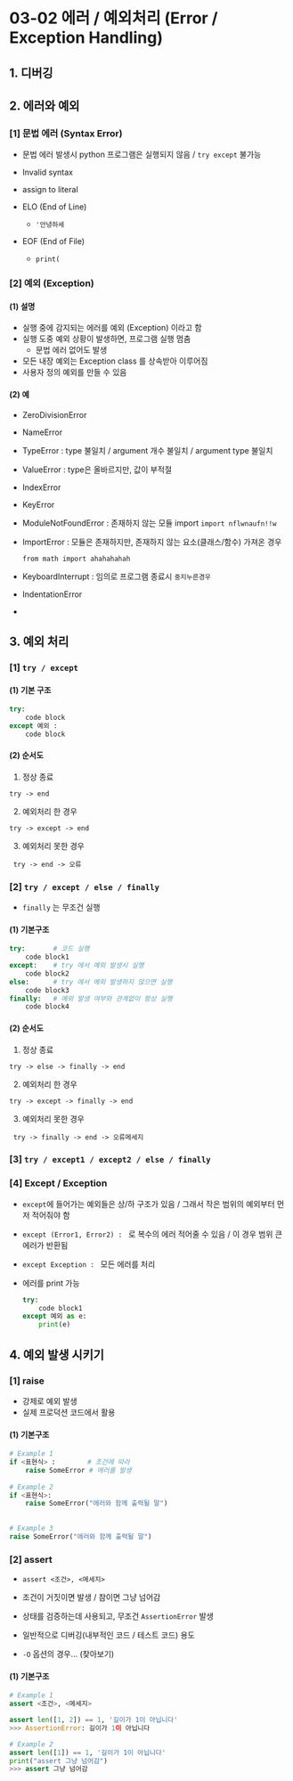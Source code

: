 # 03-02 에러 / 예외처리 (Error / Exception Handling)



## 1. 디버깅







## 2. 에러와 예외

### [1] 문법 에러 (Syntax Error)

+ 문법 에러 발생시 python 프로그램은 실행되지 않음 / ```try except``` 불가능

+ Invalid syntax
+ assign to literal
+ ELO (End of Line)
  + ```'안녕하세``` 
+ EOF (End of File)
  + ```print(```



### [2] 예외 (Exception)

#### (1) 설명

+ 실행 중에 감지되는 에러를 예외 (Exception) 이라고 함
+ 실행 도중 예외 상황이 발생하면, 프로그램 실행 멈춤
  + 문법 에러 없어도 발생
+ 모든 내장 예외는 Exception class 를 상속받아 이루어짐
+ 사용자 정의 예외를 만들 수 있음



#### (2) 예

+ ZeroDivisionError

+ NameError

+ TypeError : type 불일치 / argument 개수 불일치 / argument type 불일치

+ ValueError : type은 올바르지만, 값이 부적절

+ IndexError

+ KeyError

+ ModuleNotFoundError : 존재하지 않는 모듈 import  ```import nflwnaufn!!w```

+ ImportError : 모듈은 존재하지만, 존재하지 않는 요소(클래스/함수) 가져온 경우

  ```from math import ahahahahah```

+ KeyboardInterrupt : 임의로 프로그램 종료시  ```중지누른경우```

+ IndentationError

+ 





## 3. 예외 처리

### [1] ```try / except```

#### (1) 기본 구조

```python
try:
    code block
except 예외 :
    code block
```



#### (2) 순서도

1. 정상 종료

```try -> end```



2. 예외처리 한 경우

```try -> except -> end```



3. 예외처리 못한 경우

``` try -> end -> 오류```



### [2] ```try / except / else / finally```

+ ```finally``` 는 무조건 실행



#### (1) 기본구조

```python
try:       # 코드 실행
   	code block1
except:    # try 에서 예외 발생시 실행
    code block2
else:      # try 에서 예외 발생하지 않으면 실행 
    code block3
finally:   # 예외 발생 여부와 관계없이 항상 실행
    code block4
```



#### (2) 순서도

1. 정상 종료

```try -> else -> finally -> end```



2. 예외처리 한 경우

```try -> except -> finally -> end```



3.  예외처리 못한 경우

``` try -> finally -> end -> 오류메세지```



### [3] ```try / except1 / except2 / else / finally```





### [4] Except / Exception

+ ```except```에 들어가는 예외들은 상/하 구조가 있음 / 그래서 작은 범위의 예외부터 먼저 적어줘야 함

+ ```except (Error1, Error2) : ``` 로 복수의 에러 적어줄 수 있음 / 이 경우 범위 큰 에러가 반환됨

+ ```except Exception : ``` 모든 에러를 처리

+ 에러를 print 가능

  ```python
  try:
      code block1
  except 예외 as e:
      print(e)
  ```





## 4. 예외 발생 시키기

### [1] raise

+ 강제로 예외 발생
+ 실제 프로덕션 코드에서 활용

#### (1) 기본구조

```python
# Example 1
if <표현식> :        # 조건에 따라
    raise SomeError # 에러를 발생
    
# Example 2
if <표현식>:
    raise SomeError("에러와 함께 출력될 말")
    
    
# Example 3
raise SomeError("에러와 함께 출력될 말")
```







### [2] assert

+ ```assert <조건>, <메세지>```

+ 조건이 거짓이면 발생 / 참이면 그냥 넘어감

+ 상태를 검증하는데 사용되고, 무조건 ```AssertionError``` 발생
+ 일반적으로 디버깅(내부적인 코드 / 테스트 코드) 용도

+ ```-O``` 옵션의 경우... (찾아보기)



#### (1) 기본구조

```python
# Example 1
assert <조건>, <메세지>

assert len([1, 2]) == 1, '길이가 1이 아닙니다'
>>> AssertionError: 길이가 1이 아닙니다

# Example 2
assert len([1]) == 1, '길이가 1이 아닙니다'
print("assert 그냥 넘어감")
>>> assert 그냥 넘어감
```

